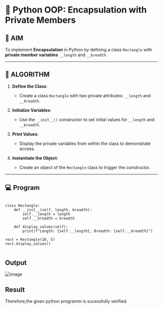 # 🐍 Python OOP: Encapsulation with Private Members

## 🎯 AIM

To implement **Encapsulation** in Python by defining a class `Rectangle` with **private member variables** `__length` and `__breadth`.

---

## 🧠 ALGORITHM

1. **Define the Class**:
   - Create a class `Rectangle` with two private attributes: `__length` and `__breadth`.

2. **Initialize Variables**:
   - Use the `__init__()` constructor to set initial values for `__length` and `__breadth`.

3. **Print Values**:
   - Display the private variables from within the class to demonstrate access.

4. **Instantiate the Object**:
   - Create an object of the `Rectangle` class to trigger the constructor.

---

## 💻 Program
```

class Rectangle:
    def __init__(self, length, breadth):
        self.__length = length 
        self.__breadth = breadth  

    def display_values(self):
        print(f"Length: {self.__length}, Breadth: {self.__breadth}")

rect = Rectangle(10, 5)
rect.display_values()


```
## Output
![image](https://github.com/user-attachments/assets/c18dda6b-a9d6-4d45-8cb9-b14fe243cd9f)

## Result
Therefore,the given python programm is sucessfully verified.
